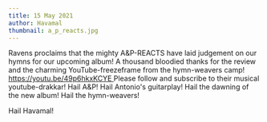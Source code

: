 ```yaml
---
title: 15 May 2021
author: Havamal
thumbnail: a_p_reacts.jpg
---
```

Ravens proclaims that the mighty A&P-REACTS have laid judgement on our hymns for our upcoming album! A thousand bloodied thanks for the review and the charming YouTube-freezeframe from the hymn-weavers camp! 
[https://youtu.be/49p6hkxKCYE ](https://youtu.be/49p6hkxKCYE)
Please follow and subscribe to their musical youtube-drakkar! 
Hail A&P! Hail Antonio's guitarplay! Hail the dawning of the new album! Hail the hymn-weavers! 

Hail Havamal!